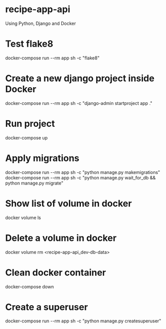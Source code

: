 # recipe-app-api
Using Python, Django and Docker

# Test flake8
docker-compose run --rm app sh -c "flake8"

# Create a new django project inside Docker
docker-compose run --rm app sh -c "django-admin startproject app ."

# Run project
docker-compose up

# Apply migrations
docker-compose run --rm app sh -c "python manage.py makemigrations"
docker-compose run --rm app sh -c "python manage.py wait_for_db && python manage.py migrate"

# Show list of volume in docker
docker volume ls

# Delete a volume in docker
docker volume rm <recipe-app-api_dev-db-data> 

# Clean docker container
docker-compose down

# Create a superuser
docker-compose run --rm app sh -c "python manage.py createsuperuser"
